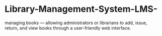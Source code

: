 # Library-Management-System-LMS-
managing books — allowing administrators or librarians to add, issue, return, and view books through a user-friendly web interface.

